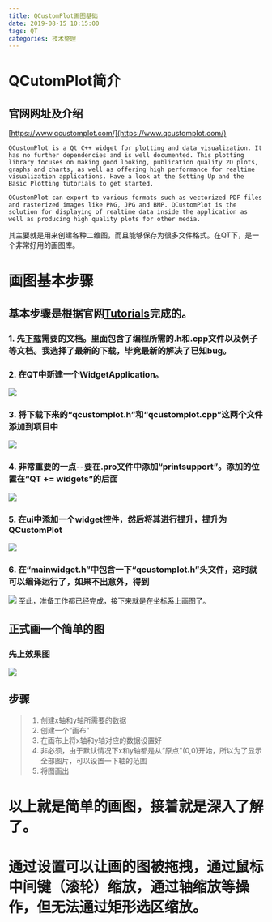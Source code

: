 ```yaml
---
title: QCustomPlot画图基础
date: 2019-08-15 10:15:00
tags: QT
categories: 技术整理
---
```


# QCutomPlot简介

## 官网网址及介绍
[https://www.qcustomplot.com/](https://www.qcustomplot.com/)

```
QCustomPlot is a Qt C++ widget for plotting and data visualization. It has no further dependencies and is well documented. This plotting library focuses on making good looking, publication quality 2D plots, graphs and charts, as well as offering high performance for realtime visualization applications. Have a look at the Setting Up and the Basic Plotting tutorials to get started.

QCustomPlot can export to various formats such as vectorized PDF files and rasterized images like PNG, JPG and BMP. QCustomPlot is the solution for displaying of realtime data inside the application as well as producing high quality plots for other media.
```
<!------------------more---------------------------------------->
其主要就是用来创建各种二维图，而且能够保存为很多文件格式。在QT下，是一个非常好用的画图库。

# 画图基本步骤

## 基本步骤是根据官网[Tutorials](https://www.qcustomplot.com/index.php/tutorials/settingup)完成的。

### 1. 先[下载](https://www.qcustomplot.com/index.php/download)需要的文档。里面包含了编程所需的.h和.cpp文件以及例子等文档。我选择了最新的下载，毕竟最新的解决了已知bug。
### 2. 在QT中新建一个WidgetApplication。
![](http://ww1.sinaimg.cn/large/005ULVkugy1g606q5k8glj30j209wwf1.jpg)
### 3. 将下载下来的“qcustomplot.h”和“qcustomplot.cpp”这两个文件添加到项目中
![](http://ww1.sinaimg.cn/large/005ULVkugy1g606x8e0iyj30iw09djrz.jpg)
### 4. 非常重要的一点--要在.pro文件中添加“printsupport”。添加的位置在“QT += widgets”的后面
![](http://ww1.sinaimg.cn/large/005ULVkugy1g6070omtw6j30ko0920t8.jpg)
### 5. 在ui中添加一个widget控件，然后将其进行提升，提升为QCustomPlot
![](http://ww1.sinaimg.cn/large/005ULVkugy1g6076fvnqfj30j60dhmx8.jpg)
### 6. 在“mainwidget.h”中包含一下“qcustomplot.h”头文件，这时就可以编译运行了，如果不出意外，得到
![](http://ww1.sinaimg.cn/large/005ULVkugy1g607fyy9yjj30db0b9mx0.jpg)
至此，准备工作都已经完成，接下来就是在坐标系上画图了。

## 正式画一个简单的图
### 先上效果图
![](http://ww1.sinaimg.cn/large/005ULVkugy1g607qy13wdj30o50cs3z5.jpg)

## 步骤
> 1. 创建x轴和y轴所需要的数据
> 2. 创建一个“画布”
> 3. 在画布上将x轴和y轴对应的数据设置好
> 4. 非必须，由于默认情况下x和y轴都是从“原点"(0,0)开始，所以为了显示全部图片，可以设置一下轴的范围
> 5. 将图画出

# 以上就是简单的画图，接着就是深入了解了。
# 通过设置可以让画的图被拖拽，通过鼠标中间键（滚轮）缩放，通过轴缩放等操作，但无法通过矩形选区缩放。
